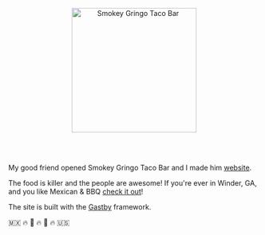 <p align="center">
  <a href="https://www.smokeygringo.com">
    <img alt="Smokey Gringo Taco Bar" src="https://smokeygringo.com/static/smokey-gringo-logo-48bbb4246b873e07f484a28341780ffe.png" width="250" />
  </a>
</p>
<br>
<br>


My good friend opened Smokey Gringo Taco Bar and I made him [website](https://smokeygringo.com/).

  
  

The food is killer and the people are awesome! If you're ever in Winder, GA, and you like Mexican & BBQ [check it out](https://goo.gl/maps/yK8NGW2uh64j5hP38)!

  
  

The site is built with the [Gastby](https://www.gatsbyjs.com/) framework.

‎️‍🇲🇽 🔥 🌮 🔥 🍖 🔥 🇺🇸